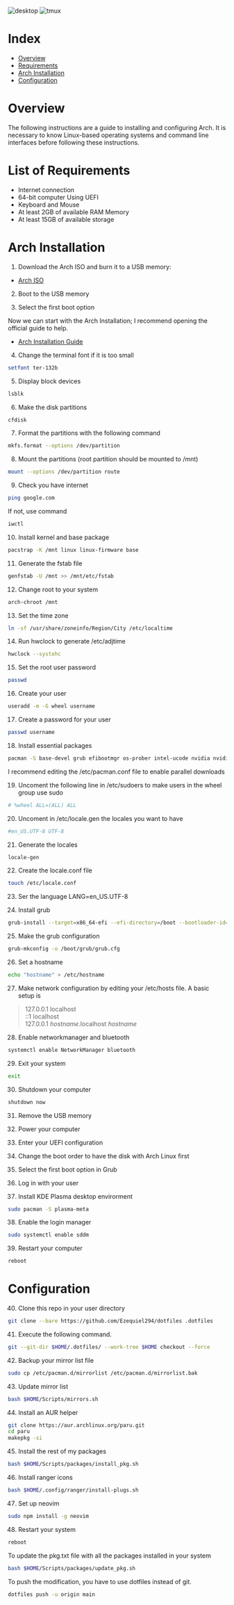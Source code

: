 ![desktop](https://github.com/Ezequiel294/dotfiles/assets/119618678/5f1e217a-35c3-4df4-9b37-d30633a50f12)
![tmux](https://github.com/Ezequiel294/dotfiles/assets/119618678/19b9f282-916d-4edb-b907-4692c00bfc8e)


# Index

- [Overview](#overview)
- [Requirements](#list-of-requirements)
- [Arch Installation](#arch-installation)
- [Configuration](#configuration)

# Overview

The following instructions are a guide to installing and configuring Arch. It is necessary to know Linux-based operating systems and command line interfaces before following these instructions.

# List of Requirements
- Internet connection
- 64-bit computer Using UEFI
- Keyboard and Mouse
- At least 2GB of available RAM Memory
- At least 15GB of available storage

# Arch Installation

1. Download the Arch ISO and burn it to a USB memory:
- [Arch ISO](https://archlinux.org/download/)

2. Boot to the USB memory

3. Select the first boot option

Now we can start with the Arch Installation; I recommend opening the official guide to help.
- [Arch Installation Guide](https://wiki.archlinux.org/title/Installation_guide)

4. Change the terminal font if it is too small
```bash
setfont ter-132b
```

5. Display block devices
```bash
lsblk
```

6. Make the disk partitions
```bash
cfdisk
```

7. Format the partitions with the following command
```bash
mkfs.format --options /dev/partition
```

8. Mount the partitions (root partition should be mounted to /mnt)
```bash
mount --options /dev/partition route
```

9. Check you have internet
```bash
ping google.com
```
If not, use command
```bash
iwctl
```

10. Install kernel and base package
```bash
pacstrap -K /mnt linux linux-firmware base
```

11. Generate the fstab file
```bash
genfstab -U /mnt >> /mnt/etc/fstab
```

12. Change root to your system
```bash
arch-chroot /mnt
```

13. Set the time zone
```bash
ln -sf /usr/share/zoneinfo/Region/City /etc/localtime
```

14. Run hwclock to generate /etc/adjtime
```bash
hwclock --systohc
```

15. Set the root user password
```bash
passwd
```

16. Create your user
```bash
useradd -m -G wheel username
```

17. Create a password for your user
```bash
passwd username
```

18. Install essential packages
```bash
pacman -S base-devel grub efibootmgr os-prober intel-ucode nvidia nvidia-utils nvidia-settings mesa vulkan-intel networkmanager pipewire wireplumber pipewire-audio pipewire-alsa pipewire-pulse pipewire-jack bluez bluez-utils reflector sudo alacritty git neovim
```
I recommend editing the /etc/pacman.conf file to enable parallel downloads

19. Uncoment the following line in /etc/sudoers to make users in the wheel group use sudo
```bash
# %wheel ALL=(ALL) ALL
```

20. Uncoment in /etc/locale.gen the locales you want to have
```bash
#en_US.UTF-8 UTF-8
```

21. Generate the locales
```bash
locale-gen
```

22. Create the locale.conf file
```bash
touch /etc/locale.conf
```

23. Ser the language
LANG=en_US.UTF-8

24. Install grub
```bash
grub-install --target=x86_64-efi --efi-directory=/boot --bootloader-id=GRUB
```

25. Make the grub configuration
```bash
grub-mkconfig -o /boot/grub/grub.cfg
```

26. Set a hostname
```bash
echo "hostname" > /etc/hostname
```

27. Make network configuration by editing your /etc/hosts file. A basic setup is<br>
> 127.0.0.1    localhost<br>
> ::1          localhost<br>
> 127.0.0.1    *hostname*.localhost *hostname*

28. Enable networkmanager and bluetooth
```bash
systemctl enable NetworkManager bluetooth
```

29. Exit your system
```bash
exit
```
30. Shutdown your computer
```bash
shutdown now
```

31. Remove the USB memory

32. Power your computer

33. Enter your UEFI configuration

34. Change the boot order to have the disk with Arch Linux first

35. Select the first boot option in Grub

36. Log in with your user

37. Install KDE Plasma desktop envirorment
```bash
sudo pacman -S plasma-meta
```

38. Enable the login manager
```bash
sudo systemctl enable sddm
```

39. Restart your computer
```bash
reboot
```

# Configuration

40. Clone this repo in your user directory
```bash
git clone --bare https://github.com/Ezequiel294/dotfiles .dotfiles
```

41. Execute the following command.
```bash
git --git-dir $HOME/.dotfiles/ --work-tree $HOME checkout --force
```

42. Backup your mirror list file
```bash
sudo cp /etc/pacman.d/mirrorlist /etc/pacman.d/mirrorlist.bak
```

43. Update mirror list
```bash
bash $HOME/Scripts/mirrors.sh
```

44. Install an AUR helper
```bash
git clone https://aur.archlinux.org/paru.git
cd paru
makepkg -si
```

45. Install the rest of my packages
```bash
bash $HOME/Scripts/packages/install_pkg.sh
```

46. Install ranger icons
```bash
bash $HOME/.config/ranger/install-plugs.sh
```

47. Set up neovim
```bash
sudo npm install -g neovim
```

48. Restart your system
```bash
reboot
```

To update the pkg.txt file with all the packages installed in your system
```bash
bash $HOME/Scripts/packages/update_pkg.sh
```

To push the modification, you have to use dotfiles instead of git.
```bash
dotfiles push -u origin main
```
